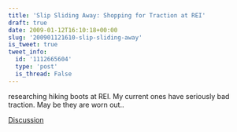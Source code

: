 ```yaml
---
title: 'Slip Sliding Away: Shopping for Traction at REI'
draft: true
date: 2009-01-12T16:10:18+00:00
slug: '200901121610-slip-sliding-away'
is_tweet: true
tweet_info:
  id: '1112665604'
  type: 'post'
  is_thread: False
---
```




researching hiking boots at REI. My current ones have seriously bad traction. May be they are worn out..

[Discussion](https://x.com/sytelus/status/1112665604)
